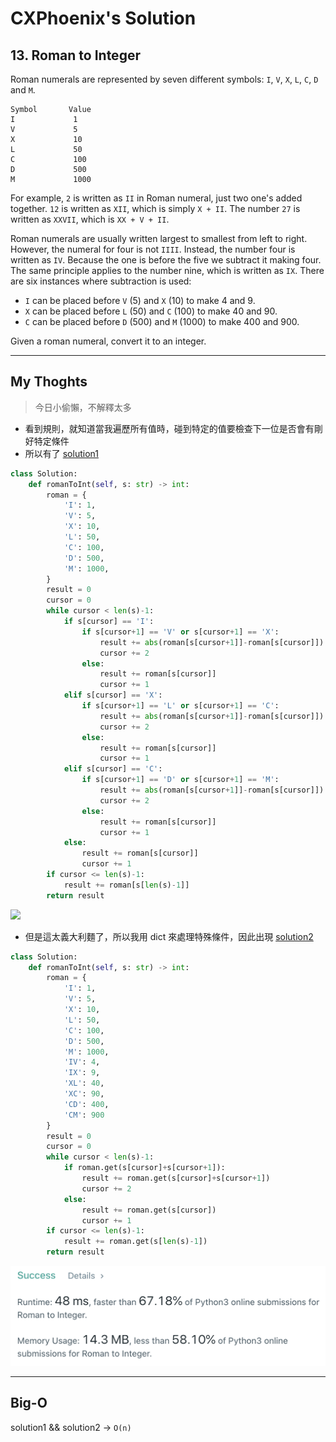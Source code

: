 CXPhoenix's Solution
===

## 13. Roman to Integer

Roman numerals are represented by seven different symbols: `I`, `V`, `X`, `L`, `C`, `D` and `M`.

```
Symbol       Value
I             1
V             5
X             10
L             50
C             100
D             500
M             1000
```

For example, `2` is written as `II` in Roman numeral, just two one's added together. 
`12` is written as `XII`, which is simply `X + II`. 
The number `27` is written as `XXVII`, which is `XX + V + II`.

Roman numerals are usually written largest to smallest from left to right. 
However, the numeral for four is not `IIII`. Instead, the number four is written as `IV`. 
Because the one is before the five we subtract it making four. 
The same principle applies to the number nine, which is written as `IX`. 
There are six instances where subtraction is used:

- `I` can be placed before `V` (5) and `X` (10) to make 4 and 9. 
- `X` can be placed before `L` (50) and `C` (100) to make 40 and 90. 
- `C` can be placed before `D` (500) and `M` (1000) to make 400 and 900.

Given a roman numeral, convert it to an integer.

---

## My Thoghts

> 今日小偷懶，不解釋太多

- 看到規則，就知道當我遍歷所有值時，碰到特定的值要檢查下一位是否會有剛好特定條件
- 所以有了 [solution1](./solution1.py)

```python
class Solution:
    def romanToInt(self, s: str) -> int:
        roman = {
            'I': 1,
            'V': 5,
            'X': 10,
            'L': 50,
            'C': 100,
            'D': 500,
            'M': 1000,
        }
        result = 0
        cursor = 0
        while cursor < len(s)-1:
            if s[cursor] == 'I':
                if s[cursor+1] == 'V' or s[cursor+1] == 'X':
                    result += abs(roman[s[cursor+1]]-roman[s[cursor]])
                    cursor += 2
                else:
                    result += roman[s[cursor]]
                    cursor += 1
            elif s[cursor] == 'X':
                if s[cursor+1] == 'L' or s[cursor+1] == 'C':
                    result += abs(roman[s[cursor+1]]-roman[s[cursor]])
                    cursor += 2
                else:
                    result += roman[s[cursor]]
                    cursor += 1
            elif s[cursor] == 'C':
                if s[cursor+1] == 'D' or s[cursor+1] == 'M':
                    result += abs(roman[s[cursor+1]]-roman[s[cursor]])
                    cursor += 2
                else:
                    result += roman[s[cursor]]
                    cursor += 1
            else:
                result += roman[s[cursor]]
                cursor += 1
        if cursor <= len(s)-1:
            result += roman[s[len(s)-1]]
        return result
```

<img src="./solution1.py">

- 但是這太義大利麵了，所以我用 dict 來處理特殊條件，因此出現 [solution2](./solution2.py)

```python
class Solution:
    def romanToInt(self, s: str) -> int:
        roman = {
            'I': 1,
            'V': 5,
            'X': 10,
            'L': 50,
            'C': 100,
            'D': 500,
            'M': 1000,
            'IV': 4,
            'IX': 9,
            'XL': 40,
            'XC': 90,
            'CD': 400,
            'CM': 900
        }
        result = 0
        cursor = 0
        while cursor < len(s)-1:
            if roman.get(s[cursor]+s[cursor+1]):
                result += roman.get(s[cursor]+s[cursor+1])
                cursor += 2
            else:
                result += roman.get(s[cursor])
                cursor += 1
        if cursor <= len(s)-1:
            result += roman.get(s[len(s)-1])
        return result
```

<img src="./solution2.png">

---

## Big-O

solution1 && solution2 -> `O(n)`